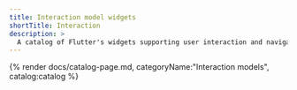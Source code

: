 ```yaml
---
title: Interaction model widgets
shortTitle: Interaction
description: > 
  A catalog of Flutter's widgets supporting user interaction and navigation.
---
```


{% render docs/catalog-page.md, categoryName:"Interaction models", catalog:catalog %}
